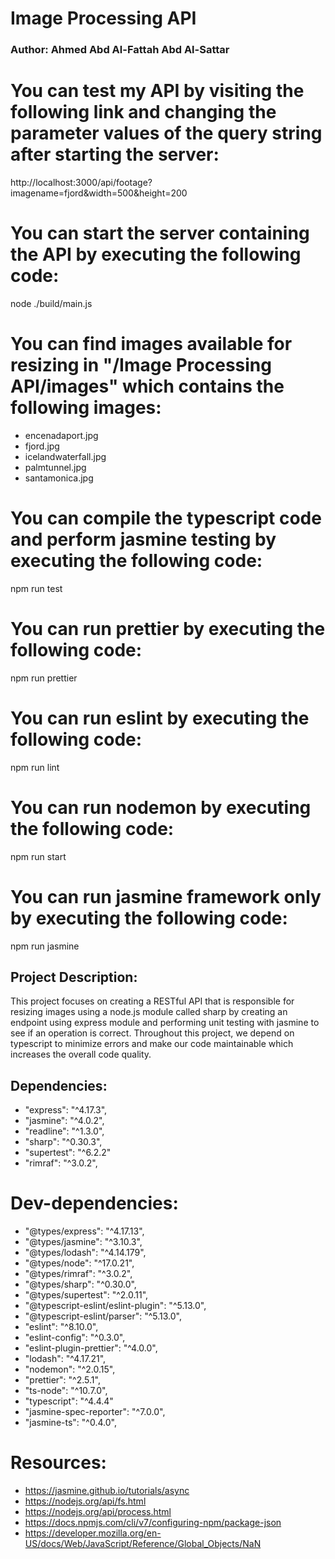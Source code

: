 # Image Processing API

### Author: Ahmed Abd Al-Fattah Abd Al-Sattar

# You can test my API by visiting the following link and changing the parameter values of the query string after starting the server:
http://localhost:3000/api/footage?imagename=fjord&width=500&height=200


# You can start the server containing the API  by executing the following code:
node ./build/main.js

# You can find images available for resizing in "/Image Processing API/images" which contains the following images:
* encenadaport.jpg
* fjord.jpg
* icelandwaterfall.jpg
* palmtunnel.jpg
* santamonica.jpg

# You can compile the typescript code and perform jasmine testing by executing the following code:
npm run test

# You can run prettier by executing the following code:
npm run prettier

# You can run eslint by executing the following code:
npm run lint

# You can run nodemon by executing the following code:
npm run start

# You can run jasmine framework only by executing the following code:
npm run jasmine


## Project Description:
This project focuses on creating a RESTful API that is responsible for resizing images using a node.js module called sharp by creating an endpoint using express module and performing unit testing with jasmine to see if an operation is correct. Throughout this project, we depend on typescript to minimize errors and make our code maintainable which increases the overall code quality.


## Dependencies:
* "express": "^4.17.3",
* "jasmine": "^4.0.2",
* "readline": "^1.3.0",
* "sharp": "^0.30.3",
* "supertest": "^6.2.2"
* "rimraf": "^3.0.2",
# Dev-dependencies:
* "@types/express": "^4.17.13",
* "@types/jasmine": "^3.10.3",
* "@types/lodash": "^4.14.179",
* "@types/node": "^17.0.21",
*  "@types/rimraf": "^3.0.2",
* "@types/sharp": "^0.30.0",
* "@types/supertest": "^2.0.11",
* "@typescript-eslint/eslint-plugin": "^5.13.0",
* "@typescript-eslint/parser": "^5.13.0",
* "eslint": "^8.10.0",
* "eslint-config": "^0.3.0",
* "eslint-plugin-prettier": "^4.0.0",
* "lodash": "^4.17.21",
* "nodemon": "^2.0.15",
* "prettier": "^2.5.1",
* "ts-node": "^10.7.0",
* "typescript": "^4.4.4"
* "jasmine-spec-reporter": "^7.0.0",
* "jasmine-ts": "^0.4.0",

# Resources:
* https://jasmine.github.io/tutorials/async
* https://nodejs.org/api/fs.html
* https://nodejs.org/api/process.html
* https://docs.npmjs.com/cli/v7/configuring-npm/package-json
* https://developer.mozilla.org/en-US/docs/Web/JavaScript/Reference/Global_Objects/NaN
